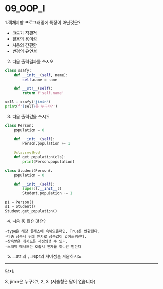# 09_OOP_I



1.객체지향 프로그래밍에 특징이 아닌것은?

- 코드가 직관적
- 활용의 용이성
- 사용의 간편함
- 변경의 유연성



2.  다음 출력결과를 쓰시오

```python
class ssafy:
    def __init__(self, name):
        self.name = name
        
    def __str__(self):
        return f'self.name'

sell = ssafy('jimin')
print(f'{sell}은 누구야?')
```



3.  다음 출력값을 쓰시오

```python
class Person:
    population = 0
    
    def __init__(self):
        Person.population += 1
        
    @classmethod
    def get_population(cls):
        print(Person.population)
        
class Student(Person):
    population = 0
    
    def __init__(self):
        super().__init__()
        Student.population += 1 

p1 = Person()
s1 = Student()
Student.get_population() 
```



4. 다음 중 옳은 것은?

```
-type은 해당 클래스에 속해있을때만, True를 반환한다.
-다중 상속시 뒤에 인자로 상속값이 덮어씌워진다.
-상속받은 메서드를 재정의할 수 있다.
-스태틱 메서드는 호출시 인자를 하나만 받는다
```



5. __str 과 , _repr의 차이점을 서술하시오

_____________________________

답지:





3,  jimin은 누구야?,  2, 3, (서술형은 답이 없습니다)